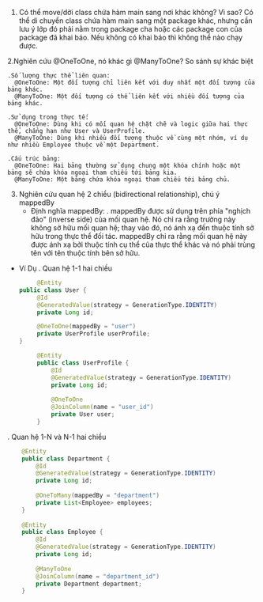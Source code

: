 1. Có thể move/dời class chứa hàm main sang nơi khác không? Vì sao?
  Có thể di chuyển class chứa hàm main sang một package khác, nhưng cần lưu ý lớp đó phải nằm trong package cha hoặc các package con của package đã khai báo. Nếu không có khai báo thì không thể nào chạy được.

2.Nghiên cứu @OneToOne, nó khác gì @ManyToOne?
  So sánh sự khác biệt
  
    .Số lượng thực thể liên quan:
      @OneToOne: Một đối tượng chỉ liên kết với duy nhất một đối tượng của bảng khác.
      @ManyToOne: Một đối tượng có thể liên kết với nhiều đối tượng của bảng khác.  
      
    .Sử dụng trong thực tế:
      @OneToOne: Dùng khi có mối quan hệ chặt chẽ và logic giữa hai thực thể, chẳng hạn như User và UserProfile.
      @ManyToOne: Dùng khi nhiều đối tượng thuộc về cùng một nhóm, ví dụ như nhiều Employee thuộc về một Department.
    
    .Cấu trúc bảng:
      @OneToOne: Hai bảng thường sử dụng chung một khóa chính hoặc một bảng sẽ chứa khóa ngoại tham chiếu tới bảng kia.
      @ManyToOne: Một bảng chứa khóa ngoại tham chiếu tới bảng chủ.
  
3. Nghiên cứu quan hệ 2 chiều (bidirectional relationship), chú ý mappedBy
   - Định nghĩa mappedBy:
      . mappedBy được sử dụng trên phía "nghịch đảo" (inverse side) của mối quan hệ. Nó chỉ ra rằng trường này không sở hữu mối quan hệ; thay vào đó, nó ánh xạ đến thuộc tính sở hữu trong thực thể đối tác.  mappedBy chỉ ra rằng mối quan hệ này được ánh xạ bởi thuộc tính cụ thể của thực thể khác và nó phải trùng tên với tên thuộc tính bên sở hữu.
  
  - Ví Dụ
    . Quan hệ 1-1 hai chiều
     ```java
          @Entity
     public class User {
          @Id
          @GeneratedValue(strategy = GenerationType.IDENTITY)
          private Long id;

          @OneToOne(mappedBy = "user")
          private UserProfile userProfile;
    }

          @Entity
          public class UserProfile {
              @Id
              @GeneratedValue(strategy = GenerationType.IDENTITY)
              private Long id;
          
              @OneToOne
              @JoinColumn(name = "user_id")
              private User user;
          }


  . Quan hệ 1-N và N-1 hai chiều
  ```java
      @Entity
      public class Department {
          @Id
          @GeneratedValue(strategy = GenerationType.IDENTITY)
          private Long id;
      
          @OneToMany(mappedBy = "department")
          private List<Employee> employees;
      }
      
      @Entity
      public class Employee {
          @Id
          @GeneratedValue(strategy = GenerationType.IDENTITY)
          private Long id;
      
          @ManyToOne
          @JoinColumn(name = "department_id")
          private Department department;
      }
